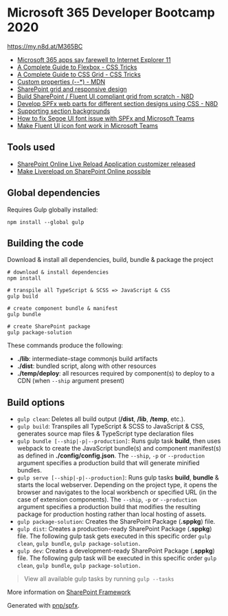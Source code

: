 # Microsoft 365 Developer Bootcamp 2020

https://my.n8d.at/M365BC

* [Microsoft 365 apps say farewell to Internet Explorer 11](https://techcommunity.microsoft.com/t5/microsoft-365-blog/microsoft-365-apps-say-farewell-to-internet-explorer-11-and/ba-p/1591666)
* [A Complete Guide to Flexbox - CSS Tricks](https://css-tricks.com/snippets/css/a-guide-to-flexbox/)
* [A Complete Guide to CSS Grid - CSS Tricks](https://css-tricks.com/snippets/css/complete-guide-grid/)
* [Custom properties (--*) - MDN](https://developer.mozilla.org/en-US/docs/Web/CSS/--*)
* [SharePoint grid and responsive design](https://docs.microsoft.com/en-us/sharepoint/dev/design/grid-and-responsive-design)
* [Build SharePoint / Fluent UI compliant grid from scratch - N8D](https://n8d.at/build-a-sharepoint-fluent-ui-compliant-grid-from-scratch/)
* [Develop SPFx web parts for different section designs using CSS - N8D](https://n8d.at/develop-spfx-web-parts-for-different-section-designs-using-css/)
* [Supporting section backgrounds](https://docs.microsoft.com/en-us/sharepoint/dev/spfx/web-parts/guidance/supporting-section-backgrounds)
* [How to fix Segoe UI font issue with SPFx and Microsoft Teams](https://n8d.at/how-to-fix-segoe-ui-font-issue-with-spfx-and-microsoft-teams/)
* [Make Fluent UI icon font work in Microsoft Teams](https://n8d.at/make-fluent-ui-icon-font-work-in-microsoft-teams/)

## Tools used

* [SharePoint Online Live Reload Application customizer released](https://n8d.at/sharepoint-online-live-reload-application-customizer-released/)
* [Make Livereload on SharePoint Online possible](https://n8d.at/make-livereload-on-sharepoint-online-possible/)


## Global dependencies

Requires Gulp globally installed:

```shell
npm install --global gulp
```

## Building the code

Download & install all dependencies, build, bundle & package the project

```shell
# download & install dependencies
npm install

# transpile all TypeScript & SCSS => JavaScript & CSS
gulp build

# create component bundle & manifest
gulp bundle

# create SharePoint package
gulp package-solution
```

These commands produce the following:

- **./lib**: intermediate-stage commonjs build artifacts
- **./dist**: bundled script, along with other resources
- **./temp/deploy**: all resources required by component(s) to deploy to a CDN (when `--ship` argument present)

## Build options

- `gulp clean`: Deletes all build output (**/dist**, **/lib**, **/temp**, etc.).
- `gulp build`: Transpiles all TypeScript & SCSS to JavaScript & CSS, generates source map files & TypeScript type declaration files
- `gulp bundle [--ship|-p|--production]`: Runs gulp task **build**, then uses webpack to create the JavaScript bundle(s) and component manifest(s) as defined in **./config/config.json**. The `--ship`, `-p` or `--production` argument specifies a production build that will generate minified bundles.
- `gulp serve [--ship|-p|--production]`: Runs gulp tasks **build**, **bundle** & starts the local webserver. Depending on the project type, it opens the browser and navigates to the local workbench or specified URL (in the case of extension components). The `--ship`, `-p` or `--production` argument specifies a production build that modifies the resulting package for production hosting rather than local hosting of assets.
- `gulp package-solution`: Creates the SharePoint Package (**.sppkg**) file.
- `gulp dist`: Creates a production-ready SharePoint Package (**.sppkg**) file. The following gulp task gets executed in this specific order `gulp clean`, `gulp bundle`, `gulp package-solution.`
- `gulp dev`: Creates a development-ready SharePoint Package (**.sppkg**) file. The following gulp task will be executed in this specific order `gulp clean`, `gulp bundle`, `gulp package-solution.`

> View all available gulp tasks by running `gulp --tasks`

More information on [SharePoint Framework](https://docs.microsoft.com/en-us/sharepoint/dev/spfx/sharepoint-framework-overview)

Generated with [pnp/spfx](https://github.com/pnp/generator-spfx/).
